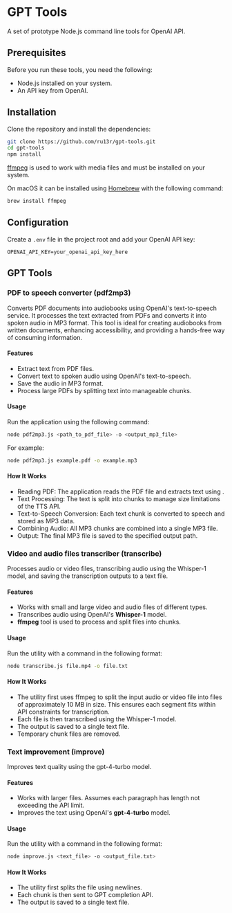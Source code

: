 # GPT Tools

A set of prototype Node.js command line tools for OpenAI API.

## Prerequisites

Before you run these tools, you need the following:
- Node.js installed on your system.
- An API key from OpenAI.

## Installation

Clone the repository and install the dependencies:

```bash
git clone https://github.com/ru13r/gpt-tools.git
cd gpt-tools
npm install
```

[ffmpeg](https://ffmpeg.org/) is used to work with media files and 
must be installed on your system. 

On macOS it can be installed using [Homebrew](https://docs.brew.sh/Installation) with
the following command:

```bash
brew install ffmpeg
```

## Configuration
Create a `.env` file in the project root and add your OpenAI API key:

```plaintext
OPENAI_API_KEY=your_openai_api_key_here
```
## GPT Tools 

### PDF to speech converter (pdf2mp3)

Converts PDF documents into audiobooks using OpenAI's text-to-speech service. It processes the text extracted from PDFs and converts it into spoken audio in MP3 format. This tool is ideal for creating audiobooks from written documents, enhancing accessibility, and providing a hands-free way of consuming information.

#### Features

- Extract text from PDF files.
- Convert text to spoken audio using OpenAI's text-to-speech.
- Save the audio in MP3 format.
- Process large PDFs by splitting text into manageable chunks.

#### Usage
Run the application using the following command:

```bash
node pdf2mp3.js <path_to_pdf_file> -o <output_mp3_file>
```

For example:

```bash
node pdf2mp3.js example.pdf -o example.mp3
```

#### How It Works
* Reading PDF: The application reads the PDF file and extracts text using .
* Text Processing: The text is split into chunks to manage size limitations of the TTS API.
* Text-to-Speech Conversion: Each text chunk is converted to speech and stored as MP3 data.
* Combining Audio: All MP3 chunks are combined into a single MP3 file.
* Output: The final MP3 file is saved to the specified output path.

### Video and audio files transcriber (transcribe)
Processes audio or video files, transcribing audio 
using the Whisper-1 model, and saving the transcription outputs 
to a text file.

#### Features
- Works with small and large video and audio files of different types.
- Transcribes audio using OpenAI's **Whisper-1** model.
- **ffmpeg** tool is used to process and split files into chunks.


#### Usage

Run the utility with a command in the following format:

```bash
node transcribe.js file.mp4 -o file.txt
```

#### How It Works
* The utility first uses ffmpeg to split the input 
audio or video file into files of approximately 10 MB in size. 
This ensures each segment fits 
within API constraints for transcription. 
* Each file is then transcribed using the Whisper-1 model.
* The output is saved to a single text file.
* Temporary chunk files are removed.


### Text improvement (improve)

Improves text quality using the gpt-4-turbo model.

#### Features
- Works with larger files. Assumes each paragraph has length not exceeding the API limit.
- Improves the text using OpenAI's **gpt-4-turbo** model.

#### Usage

Run the utility with a command in the following format:

```bash
node improve.js <text_file> -o <output_file.txt>
```

#### How It Works
* The utility first splits the file using newlines.
* Each chunk is then sent to GPT completion API.
* The output is saved to a single text file.